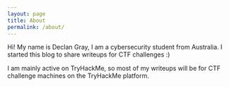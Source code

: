 ```yaml
---
layout: page
title: About
permalink: /about/
---
```

<link rel="stylesheet" href="/assets/main.css">

Hi! My name is Declan Gray, I am a cybersecurity student from Australia. I started this blog to share writeups for CTF challenges :)

I am mainly active on TryHackMe, so most of my writeups will be for CTF challenge machines on the TryHackMe platform.

<script src="https://tryhackme.com/badge/834861"></script>


